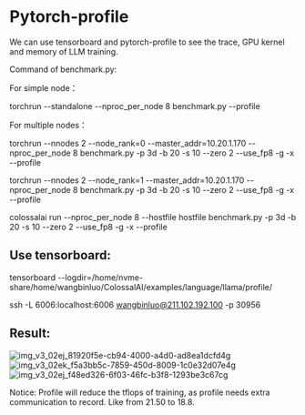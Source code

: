 # Pytorch-profile
We can use tensorboard and pytorch-profile to see the trace, GPU kernel and memory of LLM training.

Command of benchmark.py:

For simple node：

torchrun --standalone --nproc_per_node 8 benchmark.py --profile

For multiple nodes：


torchrun --nnodes 2 --node_rank=0 --master_addr=10.20.1.170 --nproc_per_node 8  benchmark.py -p 3d -b 20  -s 10   --zero 2 --use_fp8 -g -x --profile

torchrun --nnodes 2 --node_rank=1 --master_addr=10.20.1.170 --nproc_per_node 8  benchmark.py -p 3d -b 20  -s 10   --zero 2 --use_fp8 -g -x --profile


colossalai run --nproc_per_node 8 --hostfile hostfile  benchmark.py -p 3d -b 20  -s 10 --zero 2 --use_fp8 -g -x --profile



## Use tensorboard:

tensorboard --logdir=/home/nvme-share/home/wangbinluo/ColossalAI/examples/language/llama/profile/

ssh -L 6006:localhost:6006 wangbinluo@211.102.192.100 -p 30956

## Result:
![img_v3_02ej_81920f5e-cb94-4000-a4d0-ad8ea1dcfd4g](https://github.com/user-attachments/assets/be8b59c2-050b-46d3-ad3c-cf39dfa49935)
![img_v3_02ek_f5a3bb5c-7859-450d-8009-1c0e32d07e4g](https://github.com/user-attachments/assets/3c55936f-60ab-4d4f-a356-076d54d65f74)
![img_v3_02ej_f48ed326-6f03-46fc-b3f8-1293be3c67cg](https://github.com/user-attachments/assets/007df6d8-321e-49c9-a7ee-061e7a142758)

Notice: Profile will reduce the tflops of training, as profile needs extra communication to record.
Like from 21.50 to 18.8.
